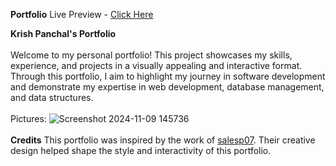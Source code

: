 **Portfolio**
Live Preview - [Click Here](/https://krishpanchal17.github.io/Portfolio/)

<strong>Krish Panchal's Portfolio</strong><br></br>
Welcome to my personal portfolio! This project showcases my skills, experience, and projects in a visually appealing and interactive format. Through this portfolio, I aim to highlight my journey in software development and demonstrate my expertise in web development, database management, and data structures.<br></br>
Pictures:
![Screenshot 2024-11-09 145736](https://github.com/user-attachments/assets/b3775b4a-05d9-4af4-8f9c-0382b5c1a632)<br></br>
<strong>Credits</strong>
This portfolio was inspired by the work of [salesp07](https://salesp07.github.io). Their creative design helped shape the style and interactivity of this portfolio.
